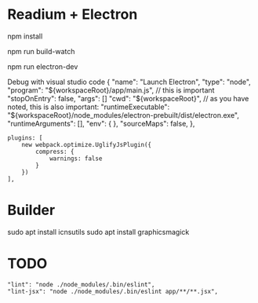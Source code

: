 # Readium + Electron

npm install

npm run build-watch

npm run electron-dev

Debug with visual studio code 
{
    "name": "Launch Electron",
    "type": "node",
    "program": "${workspaceRoot}/app/main.js", // this is important
    "stopOnEntry": false,
    "args": [] 
    "cwd": "${workspaceRoot}",
    // as you have noted, this is also important:
    "runtimeExecutable": "${workspaceRoot}/node_modules/electron-prebuilt/dist/electron.exe",
    "runtimeArguments": [],
    "env": { },
    "sourceMaps": false,
}, 


    plugins: [
        new webpack.optimize.UglifyJsPlugin({
            compress: {
                warnings: false
            }
        })
    ],


# Builder

sudo apt install icnsutils
sudo apt install graphicsmagick

# TODO

    "lint": "node ./node_modules/.bin/eslint",
    "lint-jsx": "node ./node_modules/.bin/eslint app/**/**.jsx",